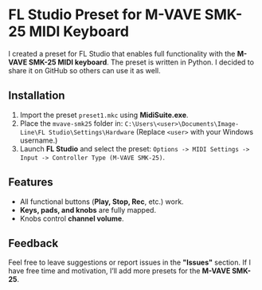 # FL Studio Preset for M-VAVE SMK-25 MIDI Keyboard

I created a preset for FL Studio that enables full functionality with the **M-VAVE SMK-25 MIDI keyboard**. The preset is written in Python. I decided to share it on GitHub so others can use it as well.

## Installation

1. Import the preset `preset1.mkc` using **MidiSuite.exe**.
2. Place the `mvave-smk25` folder in:
   `C:\Users\<user>\Documents\Image-Line\FL Studio\Settings\Hardware`
   (Replace `<user>` with your Windows username.)
3. Launch **FL Studio** and select the preset:
   `Options -> MIDI Settings -> Input -> Controller Type (M-VAVE SMK-25)`.

## Features
- All functional buttons (**Play, Stop, Rec**, etc.) work.
- **Keys, pads, and knobs** are fully mapped.
- Knobs control **channel volume**.

## Feedback
Feel free to leave suggestions or report issues in the **"Issues"** section.
If I have free time and motivation, I’ll add more presets for the **M-VAVE SMK-25**.
